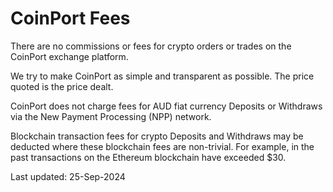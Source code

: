 # CoinPort Fees

There are no commissions or fees for crypto orders or trades on the CoinPort exchange platform.

We try to make CoinPort as simple and transparent as possible. The price quoted is the price dealt.

CoinPort does not charge fees for AUD fiat currency Deposits or Withdraws via the New Payment Processing (NPP) network.

Blockchain transaction fees for crypto Deposits and Withdraws may be deducted where these blockchain fees are non-trivial. For example, in the past transactions on the Ethereum blockchain have exceeded $30.

Last updated: 25-Sep-2024
